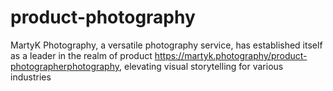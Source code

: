 # product-photography
MartyK Photography, a versatile photography service, has established itself as a leader in the realm of product https://martyk.photography/product-photographerphotography, elevating visual storytelling for various industries 
